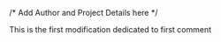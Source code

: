 /* Add Author and Project Details here */

This is the first modification dedicated to first comment
